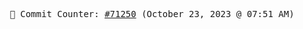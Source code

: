 <p align="center">
    <samp>
        📮 Commit Counter: <a href="https://github.com/Javascript-void0/Javascript-void0/commits/main">#71250</a> (October 23, 2023 @ 07:51 AM)
    </samp>
</p>